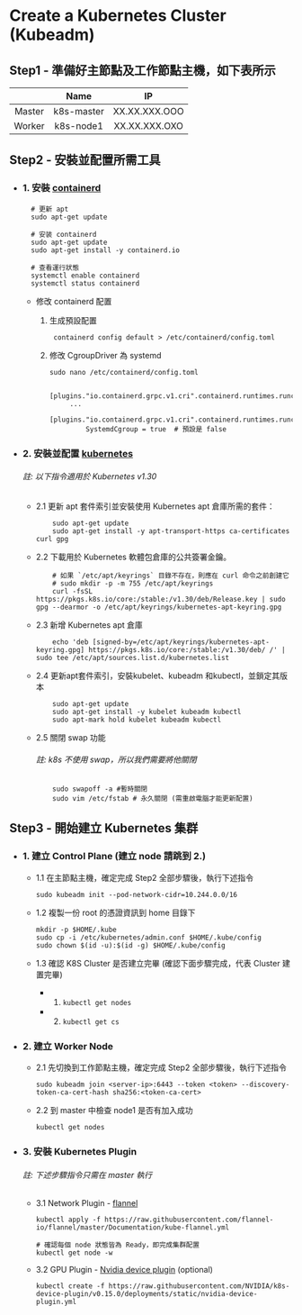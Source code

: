 # Create a Kubernetes Cluster (Kubeadm)

## Step1 - 準備好主節點及工作節點主機，如下表所示

|           |   Name        |   IP              |
|   :----:  |   :----:      |   :----:          |
|   Master  |   k8s-master  |   XX.XX.XXX.OOO   |
|   Worker  |   k8s-node1   |   XX.XX.XXX.OXO   |

## Step2 - 安裝並配置所需工具

- ### 1. 安裝 [containerd](https://k8s.huweihuang.com/project/runtime/containerd/install-containerd)

        # 更新 apt
        sudo apt-get update

        # 安装 containerd
        sudo apt-get update
        sudo apt-get install -y containerd.io

        # 查看運行狀態
        systemctl enable containerd
        systemctl status containerd

  - 修改 containerd 配置

    1. 生成預設配置

            containerd config default > /etc/containerd/config.toml

    2. 修改 CgroupDriver 為 systemd

        ```sudo nano /etc/containerd/config.toml```

            [plugins."io.containerd.grpc.v1.cri".containerd.runtimes.runc]
                ...
                [plugins."io.containerd.grpc.v1.cri".containerd.runtimes.runc.options]
                    SystemdCgroup = true  # 預設是 false

- ### 2. 安裝並配置 [kubernetes](https://kubernetes.io/zh-cn/docs/setup/production-environment/tools/kubeadm/install-kubeadm/)

    ###### 註: 以下指令適用於 Kubernetes v1.30

  - 2.1 更新 apt 套件索引並安裝使用 Kubernetes apt 倉庫所需的套件：

            sudo apt-get update
            sudo apt-get install -y apt-transport-https ca-certificates curl gpg

  - 2.2 下載用於 Kubernetes 軟體包倉庫的公共簽署金鑰。

            # 如果 `/etc/apt/keyrings` 目錄不存在，則應在 curl 命令之前創建它
            # sudo mkdir -p -m 755 /etc/apt/keyrings
            curl -fsSL https://pkgs.k8s.io/core:/stable:/v1.30/deb/Release.key | sudo gpg --dearmor -o /etc/apt/keyrings/kubernetes-apt-keyring.gpg

  - 2.3 新增 Kubernetes apt 倉庫

            echo 'deb [signed-by=/etc/apt/keyrings/kubernetes-apt-keyring.gpg] https://pkgs.k8s.io/core:/stable:/v1.30/deb/ /' | sudo tee /etc/apt/sources.list.d/kubernetes.list

  - 2.4 更新apt套件索引，安裝kubelet、kubeadm 和kubectl，並鎖定其版本

            sudo apt-get update
            sudo apt-get install -y kubelet kubeadm kubectl
            sudo apt-mark hold kubelet kubeadm kubectl

  - 2.5 關閉 swap 功能

    ###### 註: k8s 不使用 swap，所以我們需要將他關閉

            sudo swapoff -a #暫時關閉
            sudo vim /etc/fstab # 永久關閉 (需重啟電腦才能更新配置)

## Step3 - 開始建立 Kubernetes 集群

- ### 1. 建立 Control Plane (建立 node 請跳到 2.)

  - 1.1 在主節點主機，確定完成 Step2 全部步驟後，執行下述指令

        sudo kubeadm init --pod-network-cidr=10.244.0.0/16

  - 1.2 複製一份 root 的憑證資訊到 home 目錄下

        mkdir -p $HOME/.kube
        sudo cp -i /etc/kubernetes/admin.conf $HOME/.kube/config
        sudo chown $(id -u):$(id -g) $HOME/.kube/config

  - 1.3 確認 K8S Cluster 是否建立完畢 (確認下面步驟完成，代表 Cluster 建置完畢)

    - 1. ```kubectl get nodes```
    - 2. ```kubectl get cs```

- ### 2. 建立 Worker Node

  - 2.1 先切換到工作節點主機，確定完成 Step2 全部步驟後，執行下述指令

        sudo kubeadm join <server-ip>:6443 --token <token> --discovery-token-ca-cert-hash sha256:<token-ca-cert>

  - 2.2 到 master 中檢查 node1 是否有加入成功

        kubectl get nodes

- ### 3. 安裝 Kubernetes Plugin

    ###### 註: 下述步驟指令只需在 master 執行

  - 3.1 Network Plugin - [flannel](https://github.com/flannel-io/flannel)

        kubectl apply -f https://raw.githubusercontent.com/flannel-io/flannel/master/Documentation/kube-flannel.yml

        # 確認每個 node 狀態皆為 Ready，即完成集群配置
        kubectl get node -w

  - 3.2 GPU Plugin -  [Nvidia device plugin](https://github.com/NVIDIA/k8s-device-plugin) (optional)

        kubectl create -f https://raw.githubusercontent.com/NVIDIA/k8s-device-plugin/v0.15.0/deployments/static/nvidia-device-plugin.yml
